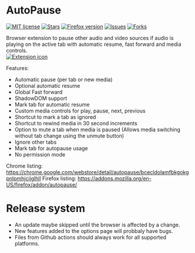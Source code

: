 # AutoPause

[![MIT license](https://img.shields.io/github/license/NDevTK/AutoPause)](https://github.com/NDevTK/AutoPause/blob/master/LICENSE)
[![Stars](https://img.shields.io/github/stars/NDevTK/AutoPause)](https://github.com/NDevTK/AutoPause/stargazers)
[![Firefox version](https://img.shields.io/amo/v/autopause)](https://addons.mozilla.org/en-US/firefox/addon/autopause/)
[![Issues](https://img.shields.io/github/issues/NDevTK/AutoPause)](https://github.com/NDevTK/AutoPause/issues)
[![Forks](https://img.shields.io/github/forks/NDevTK/AutoPause)](https://github.com/NDevTK/AutoPause/network/members)


Browser extension to pause other audio and video sources if audio is playing on the active tab with automatic resume, fast forward and media controls.  
[![Extension icon](icon.png)](https://addons.mozilla.org/en-US/firefox/addon/autopause/)

Features:
- Automatic pause (per tab or new media)
- Optional automatic resume
- Global Fast forward
- ShadowDOM support
- Mark tab for automatic resume
- Custom media controls for play, pause, next, previous
- Shortcut to mark a tab as ignored
- Shortcut to rewind media in 30 second increments
- Option to mute a tab when media is paused (Allows media switching without tab change using the unmute button)
- Ignore other tabs
- Mark tab for autopause usage
- No permission mode

Chrome listing: <https://chrome.google.com/webstore/detail/autopause/bcecldolamfbkgokgpnlpmhjcijglhll>
Firefox listing: <https://addons.mozilla.org/en-US/firefox/addon/autopause/>

# Release system
- An update maybe skipped until the browser is affected by a change.
- New features added to the options page will probbaly have bugs.
- Files from Github actions should always work for all supported platforms.
